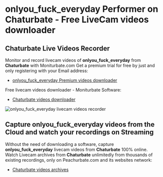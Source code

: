 # onlyou_fuck_everyday Performer on Chaturbate - Free LiveCam videos downloader

## Chaturbate Live Videos Recorder

Monitor and record livecam videos of **onlyou_fuck_everyday** from **Chaturbate** with Moniturbate.com
Get a premium trial for free by just and only registering with your Email address:
* [onlyou_fuck_everyday Premium videos downloader](https://moniturbate.com/request-demo-licence-key.html)

Free livecam videos downloader - Moniturbate Software:
* [Chaturbate videos downloader](https://moniturbate.com/moniturbate-download-software.html)

![onlyou_fuck_everyday livecam videos recorder](https://peachurnet.com/templates/moniturbate-software.png)


## Capture onlyou_fuck_everyday videos from the Cloud and watch your recordings on Streaming

Without the need of downloading a software, capture **onlyou_fuck_everyday** livecam videos from **Chaturbate** 100% online.
Watch Livecam archives from **Chaturbate** unlimitedly from thousands of existing recordings, only on Peachurbate.com and its websites network:
* [Chaturbate videos archives](https://peachurnet.com/)